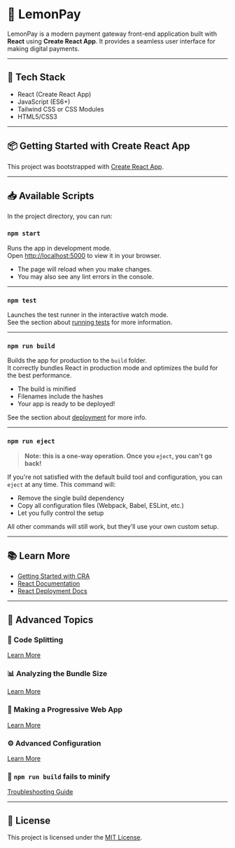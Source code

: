 # 🍋 LemonPay

LemonPay is a modern payment gateway front-end application built with **React** using **Create React App**. It provides a seamless user interface for making digital payments.

---

## 🚀 Tech Stack

- React (Create React App)
- JavaScript (ES6+)
- Tailwind CSS or CSS Modules
- HTML5/CSS3

---

## 📦 Getting Started with Create React App

This project was bootstrapped with [Create React App](https://github.com/facebook/create-react-app).

---

## 📥 Available Scripts

In the project directory, you can run:

### `npm start`

Runs the app in development mode.  
Open [http://localhost:5000](http://localhost:5000) to view it in your browser.

- The page will reload when you make changes.
- You may also see any lint errors in the console.

---

### `npm test`

Launches the test runner in the interactive watch mode.  
See the section about [running tests](https://facebook.github.io/create-react-app/docs/running-tests) for more information.

---

### `npm run build`

Builds the app for production to the `build` folder.  
It correctly bundles React in production mode and optimizes the build for the best performance.

- The build is minified
- Filenames include the hashes
- Your app is ready to be deployed!

See the section about [deployment](https://facebook.github.io/create-react-app/docs/deployment) for more info.

---

### `npm run eject`

> **Note: this is a one-way operation. Once you `eject`, you can't go back!**

If you're not satisfied with the default build tool and configuration, you can `eject` at any time. This command will:

- Remove the single build dependency
- Copy all configuration files (Webpack, Babel, ESLint, etc.)
- Let you fully control the setup

All other commands will still work, but they’ll use your own custom setup.

---

## 📚 Learn More

- [Getting Started with CRA](https://facebook.github.io/create-react-app/docs/getting-started)
- [React Documentation](https://reactjs.org/)
- [React Deployment Docs](https://facebook.github.io/create-react-app/docs/deployment)

---

## 🧠 Advanced Topics

### 🔀 Code Splitting  
[Learn More](https://facebook.github.io/create-react-app/docs/code-splitting)

### 📊 Analyzing the Bundle Size  
[Learn More](https://facebook.github.io/create-react-app/docs/analyzing-the-bundle-size)

### 📱 Making a Progressive Web App  
[Learn More](https://facebook.github.io/create-react-app/docs/making-a-progressive-web-app)

### ⚙️ Advanced Configuration  
[Learn More](https://facebook.github.io/create-react-app/docs/advanced-configuration)

### 🐛 `npm run build` fails to minify  
[Troubleshooting Guide](https://facebook.github.io/create-react-app/docs/troubleshooting#npm-run-build-fails-to-minify)

---

## 📄 License

This project is licensed under the [MIT License](LICENSE).

